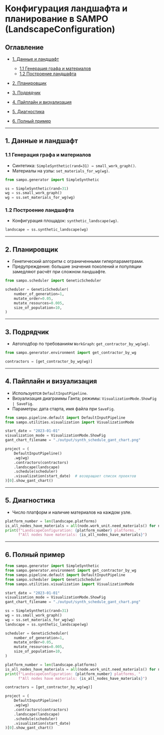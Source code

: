 # Конфигурация ландшафта и планирование в SAMPO (LandscapeConfiguration)

## Оглавление

* [1. Данные и ландшафт](#1-данные-и-ландшафт)

  * [1.1 Генерация графа и материалов](#11-генерация-графа-и-материалов)
  * [1.2 Построение ландшафта](#12-построение-ландшафта)
* [2. Планировщик](#2-планировщик)
* [3. Подрядчик](#3-подрядчик)
* [4. Пайплайн и визуализация](#4-пайплайн-и-визуализация)
* [5. Диагностика](#5-диагностика)
* [6. Полный пример](#6-полный-пример)

---

## 1. Данные и ландшафт

### 1.1 Генерация графа и материалов

* Синтетика: `SimpleSynthetic(rand=31) → small_work_graph()`.&#x20;
* Материалы на узлы: `set_materials_for_wg(wg)`.&#x20;

```python
from sampo.generator import SimpleSynthetic

ss = SimpleSynthetic(rand=31)
wg = ss.small_work_graph()
wg = ss.set_materials_for_wg(wg)
```

### 1.2 Построение ландшафта

* Конфигурация площадок: `synthetic_landscape(wg)`.&#x20;

```python
landscape = ss.synthetic_landscape(wg)
```

---

## 2. Планировщик

* Генетический алгоритм с ограниченными гиперпараметрами.
* Предупреждение: большие значения поколений и популяции замедляют расчёт при сложном ландшафте.&#x20;

```python
from sampo.scheduler import GeneticScheduler

scheduler = GeneticScheduler(
    number_of_generation=1,
    mutate_order=0.05,
    mutate_resources=0.005,
    size_of_population=10,
)
```

---

## 3. Подрядчик

* Автоподбор по требованиям `WorkGraph`: `get_contractor_by_wg(wg)`.&#x20;

```python
from sampo.generator.environment import get_contractor_by_wg

contractors = [get_contractor_by_wg(wg)]
```

---

## 4. Пайплайн и визуализация

* Используется `DefaultInputPipeline`.
* Визуализация диаграммы Ганта; режимы: `VisualizationMode.ShowFig | SaveFig`.
* Параметры: дата старта, имя файла при `SaveFig`.&#x20;

```python
from sampo.pipeline.default import DefaultInputPipeline
from sampo.utilities.visualization import VisualizationMode

start_date = "2023-01-01"
visualization_mode = VisualizationMode.ShowFig
gant_chart_filename = "./output/synth_schedule_gant_chart.png"

project = (
    DefaultInputPipeline()
    .wg(wg)
    .contractors(contractors)
    .landscape(landscape)
    .schedule(scheduler)
    .visualization(start_date)  # возвращает список проектов
)[0].show_gant_chart()
```

---

## 5. Диагностика

* Число платформ и наличие материалов на каждом узле.&#x20;

```python
platform_number = len(landscape.platforms)
is_all_nodes_have_materials = all(node.work_unit.need_materials() for node in wg.nodes)
print(f"LandscapeConfiguration: {platform_number} platforms, "
      f"All nodes have materials: {is_all_nodes_have_materials}")
```

---

## 6. Полный пример

```python
from sampo.generator import SimpleSynthetic
from sampo.generator.environment import get_contractor_by_wg
from sampo.pipeline.default import DefaultInputPipeline
from sampo.scheduler import GeneticScheduler
from sampo.utilities.visualization import VisualizationMode

start_date = "2023-01-01"
visualization_mode = VisualizationMode.ShowFig
gant_chart_filename = "./output/synth_schedule_gant_chart.png"

ss = SimpleSynthetic(rand=31)
wg = ss.small_work_graph()
wg = ss.set_materials_for_wg(wg)
landscape = ss.synthetic_landscape(wg)

scheduler = GeneticScheduler(
    number_of_generation=1,
    mutate_order=0.05,
    mutate_resources=0.005,
    size_of_population=10,
)

platform_number = len(landscape.platforms)
is_all_nodes_have_materials = all(node.work_unit.need_materials() for node in wg.nodes)
print(f"LandscapeConfiguration: {platform_number} platforms, "
      f"All nodes have materials: {is_all_nodes_have_materials}")

contractors = [get_contractor_by_wg(wg)]

project = (
    DefaultInputPipeline()
    .wg(wg)
    .contractors(contractors)
    .landscape(landscape)
    .schedule(scheduler)
    .visualization(start_date)
)[0].show_gant_chart()
```
